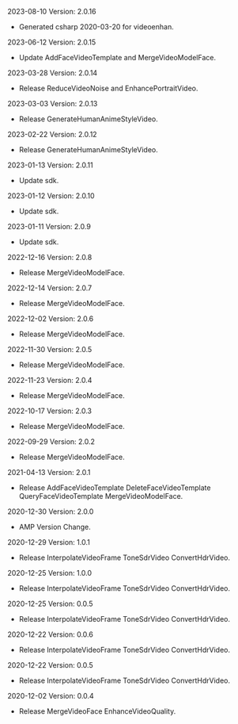 2023-08-10 Version: 2.0.16
- Generated csharp 2020-03-20 for videoenhan.

2023-06-12 Version: 2.0.15
- Update AddFaceVideoTemplate and MergeVideoModelFace.

2023-03-28 Version: 2.0.14
- Release ReduceVideoNoise and EnhancePortraitVideo.

2023-03-03 Version: 2.0.13
- Release GenerateHumanAnimeStyleVideo.

2023-02-22 Version: 2.0.12
- Release GenerateHumanAnimeStyleVideo.

2023-01-13 Version: 2.0.11
- Update sdk.

2023-01-12 Version: 2.0.10
- Update sdk.

2023-01-11 Version: 2.0.9
- Update sdk.

2022-12-16 Version: 2.0.8
- Release MergeVideoModelFace.

2022-12-14 Version: 2.0.7
- Release MergeVideoModelFace.

2022-12-02 Version: 2.0.6
- Release MergeVideoModelFace.

2022-11-30 Version: 2.0.5
- Release MergeVideoModelFace.

2022-11-23 Version: 2.0.4
- Release MergeVideoModelFace.

2022-10-17 Version: 2.0.3
- Release MergeVideoModelFace.

2022-09-29 Version: 2.0.2
- Release MergeVideoModelFace.

2021-04-13 Version: 2.0.1
- Release AddFaceVideoTemplate DeleteFaceVideoTemplate QueryFaceVideoTemplate MergeVideoModelFace.

2020-12-30 Version: 2.0.0
- AMP Version Change.

2020-12-29 Version: 1.0.1
- Release InterpolateVideoFrame ToneSdrVideo ConvertHdrVideo.

2020-12-25 Version: 1.0.0
- Release InterpolateVideoFrame ToneSdrVideo ConvertHdrVideo.

2020-12-25 Version: 0.0.5
- Release InterpolateVideoFrame ToneSdrVideo ConvertHdrVideo.

2020-12-22 Version: 0.0.6
- Release InterpolateVideoFrame ToneSdrVideo ConvertHdrVideo.

2020-12-22 Version: 0.0.5
- Release InterpolateVideoFrame ToneSdrVideo ConvertHdrVideo.

2020-12-02 Version: 0.0.4
- Release MergeVideoFace EnhanceVideoQuality.

